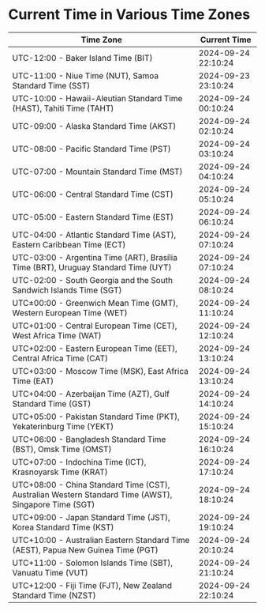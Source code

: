# Current Time in Various Time Zones

| Time Zone | Current Time |
|-----------|--------------|
| UTC-12:00 - Baker Island Time (BIT) | 2024-09-24 22:10:24 |
| UTC-11:00 - Niue Time (NUT), Samoa Standard Time (SST) | 2024-09-23 23:10:24 |
| UTC-10:00 - Hawaii-Aleutian Standard Time (HAST), Tahiti Time (TAHT) | 2024-09-24 00:10:24 |
| UTC-09:00 - Alaska Standard Time (AKST) | 2024-09-24 02:10:24 |
| UTC-08:00 - Pacific Standard Time (PST) | 2024-09-24 03:10:24 |
| UTC-07:00 - Mountain Standard Time (MST) | 2024-09-24 04:10:24 |
| UTC-06:00 - Central Standard Time (CST) | 2024-09-24 05:10:24 |
| UTC-05:00 - Eastern Standard Time (EST) | 2024-09-24 06:10:24 |
| UTC-04:00 - Atlantic Standard Time (AST), Eastern Caribbean Time (ECT) | 2024-09-24 07:10:24 |
| UTC-03:00 - Argentina Time (ART), Brasília Time (BRT), Uruguay Standard Time (UYT) | 2024-09-24 07:10:24 |
| UTC-02:00 - South Georgia and the South Sandwich Islands Time (SGT) | 2024-09-24 08:10:24 |
| UTC±00:00 - Greenwich Mean Time (GMT), Western European Time (WET) | 2024-09-24 11:10:24 |
| UTC+01:00 - Central European Time (CET), West Africa Time (WAT) | 2024-09-24 12:10:24 |
| UTC+02:00 - Eastern European Time (EET), Central Africa Time (CAT) | 2024-09-24 13:10:24 |
| UTC+03:00 - Moscow Time (MSK), East Africa Time (EAT) | 2024-09-24 13:10:24 |
| UTC+04:00 - Azerbaijan Time (AZT), Gulf Standard Time (GST) | 2024-09-24 14:10:24 |
| UTC+05:00 - Pakistan Standard Time (PKT), Yekaterinburg Time (YEKT) | 2024-09-24 15:10:24 |
| UTC+06:00 - Bangladesh Standard Time (BST), Omsk Time (OMST) | 2024-09-24 16:10:24 |
| UTC+07:00 - Indochina Time (ICT), Krasnoyarsk Time (KRAT) | 2024-09-24 17:10:24 |
| UTC+08:00 - China Standard Time (CST), Australian Western Standard Time (AWST), Singapore Time (SGT) | 2024-09-24 18:10:24 |
| UTC+09:00 - Japan Standard Time (JST), Korea Standard Time (KST) | 2024-09-24 19:10:24 |
| UTC+10:00 - Australian Eastern Standard Time (AEST), Papua New Guinea Time (PGT) | 2024-09-24 20:10:24 |
| UTC+11:00 - Solomon Islands Time (SBT), Vanuatu Time (VUT) | 2024-09-24 21:10:24 |
| UTC+12:00 - Fiji Time (FJT), New Zealand Standard Time (NZST) | 2024-09-24 22:10:24 |
